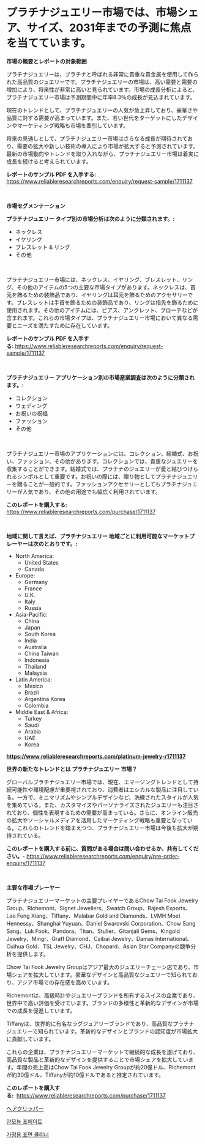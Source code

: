 <p><h1>プラチナジュエリー市場では、市場シェア、サイズ、2031年までの予測に焦点を当てています。</h1></p><p><strong>市場の概要とレポートの対象範囲</strong></p>
<p><p>プラチナジュエリーは、プラチナと呼ばれる非常に貴重な貴金属を使用して作られた高品質のジュエリーです。プラチナジュエリーの市場は、高い需要と需要の増加により、将来性が非常に高いと見られています。市場の成長分析によると、プラチナジュエリー市場は予測期間中に年率8.3％の成長が見込まれています。</p><p>現在のトレンドとして、プラチナジュエリーの人気が急上昇しており、豪華さや品質に対する需要が高まっています。また、若い世代をターゲットにしたデザインやマーケティング戦略も市場を牽引しています。</p><p>将来の見通しとして、プラチナジュエリー市場はさらなる成長が期待されており、需要の拡大や新しい技術の導入により市場が拡大すると予測されています。最新の市場動向やトレンドを取り入れながら、プラチナジュエリー市場は着実に成長を続けると考えられています。</p></p>
<p><strong>レポートのサンプル PDF を入手する:</strong> <a href="https://www.reliableresearchreports.com/enquiry/request-sample/1711137">https://www.reliableresearchreports.com/enquiry/request-sample/1711137</a></p>
<p>&nbsp;</p>
<p><strong>市場セグメンテーション</strong></p>
<p><strong>プラチナジュエリー タイプ別の市場分析は次のように分類されます。:</strong></p>
<p><ul><li>ネックレス</li><li>イヤリング</li><li>ブレスレット & リング</li><li>その他</li></ul></p>
<p>&nbsp;</p>
<p><p>プラチナジュエリー市場には、ネックレス、イヤリング、ブレスレット、リング、その他のアイテムの5つの主要な市場タイプがあります。ネックレスは、首元を飾るための装飾品であり、イヤリングは耳元を飾るためのアクセサリーです。ブレスレットは手首を飾るための装飾品であり、リングは指先を飾るために使用されます。その他のアイテムには、ピアス、アンクレット、ブローチなどが含まれます。これらの市場タイプは、プラチナジュエリー市場において異なる需要とニーズを満たすために存在しています。</p></p>
<p><strong>レポートのサンプル PDF を入手する:</strong>&nbsp;<a href="https://www.reliableresearchreports.com/enquiry/request-sample/1711137">https://www.reliableresearchreports.com/enquiry/request-sample/1711137</a></p>
<p>&nbsp;</p>
<p><strong> プラチナジュエリー アプリケーション別の市場産業調査は次のように分類されます。:</strong></p>
<p><ul><li>コレクション</li><li>ウェディング</li><li>お祝いの祝福</li><li>ファッション</li><li>その他</li></ul></p>
<p>&nbsp;</p>
<p><p>プラチナジュエリー市場のアプリケーションには、コレクション、結婚式、お祝い、ファッション、その他があります。コレクションでは、貴重なジュエリーを収集することができます。結婚式では、プラチナのジュエリーが愛と結びつけられるシンボルとして重要です。お祝いの際には、贈り物としてプラチナジュエリーを贈ることが一般的です。ファッションアクセサリーとしてもプラチナジュエリーが人気であり、その他の用途でも幅広く利用されています。</p></p>
<p><strong>このレポートを購入する:</strong>&nbsp; <a href="https://www.reliableresearchreports.com/purchase/1711137">https://www.reliableresearchreports.com/purchase/1711137</a></p>
<p>&nbsp;</p>
<p><strong>地域に関して言えば、プラチナジュエリー 地域ごとに利用可能なマーケットプレーヤーは次のとおりです。:</strong></p>
<p><ul>
    <li>
        North America:
        <ul>
            <li>United States</li>
            <li>Canada</li>
        </ul>
    </li>
    <li>
        Europe:
        <ul>
            <li>Germany</li>
            <li>France</li>
            <li>U.K.</li>
            <li>Italy</li>
            <li>Russia</li>
        </ul>
    </li>
    <li>
        Asia-Pacific:
        <ul>
            <li>China</li>
            <li>Japan</li>
            <li>South Korea</li>
            <li>India</li>
            <li>Australia</li>
            <li>China Taiwan</li>
            <li>Indonesia</li>
            <li>Thailand</li>
            <li>Malaysia</li>
        </ul>
    </li>
    <li>
        Latin America:
        <ul>
            <li>Mexico</li>
            <li>Brazil</li>
            <li>Argentina Korea</li>
            <li>Colombia</li>
        </ul>
    </li>
    <li>
        Middle East & Africa:
        <ul>
            <li>Turkey</li>
            <li>Saudi</li>
            <li>Arabia</li>
            <li>UAE</li>
            <li>Korea</li>
        </ul>
    </li>
    </ul></p>
<p><strong><a href="https://www.reliableresearchreports.com/platinum-jewelry-r1711137">https://www.reliableresearchreports.com/platinum-jewelry-r1711137</a></strong>&nbsp;</p>
<p><strong>世界の新たなトレンドとは プラチナジュエリー 市場？</strong></p>
<p><p>グローバルプラチナジュエリー市場では、現在、エマージングトレンドとして持続可能性や環境配慮が重要視されており、消費者はエシカルな製品に注目している。一方で、ミニマリズムやシンプルデザインなど、洗練されたスタイルが人気を集めている。また、カスタマイズやパーソナライズされたジュエリーも注目されており、個性を表現するための需要が高まっている。さらに、オンライン販売の拡大やソーシャルメディアを活用したマーケティング戦略も重要となっている。これらのトレンドを踏まえつつ、プラチナジュエリー市場は今後も拡大が期待されている。</p></p>
<p><strong>このレポートを購入する前に、質問がある場合は問い合わせるか、共有してください。</strong>- <a href="https://www.reliableresearchreports.com/enquiry/pre-order-enquiry/1711137">https://www.reliableresearchreports.com/enquiry/pre-order-enquiry/1711137</a></p>
<p>&nbsp;</p>
<p><strong>主要な市場プレーヤー</strong></p>
<p><p>プラチナジュエリーマーケットの主要プレイヤーであるChow Tai Fook Jewelry Group、Richemont、Signet Jewellers、Swatch Group、Rajesh Exports、Lao Feng Xiang、Tiffany、Malabar Gold and Diamonds、LVMH Moet Hennessy、Shanghai Yuyuan、Daniel Swarovski Corporation、Chow Sang Sang、Luk Fook、Pandora、Titan、Stuller、Gitanjali Gems、Kingold Jewelry、Mingr、Graff Diamond、Caibai Jewelry、Damas International、Cuihua Gold、TSL Jewelry、CHJ、Chopard、Asian Star Companyの競争分析を提供します。 </p><p>Chow Tai Fook Jewelry Groupはアジア最大のジュエリーチェーン店であり、市場シェアを拡大しています。豪華なデザインと高品質なジュエリーで知られており、アジア市場での存在感を高めています。 </p><p>Richemontは、高級時計やジュエリーブランドを所有するスイスの企業であり、世界中で高い評価を受けています。ブランドの多様性と革新的なデザインが市場での成長を促進しています。 </p><p>Tiffanyは、世界的に有名なラグジュアリーブランドであり、高品質なプラチナジュエリーで知られています。革新的なデザインとブランドの認知度が市場拡大に貢献しています。 </p><p>これらの企業は、プラチナジュエリーマーケットで継続的な成長を遂げており、高品質な製品と革新的なデザインを提供することで市場シェアを拡大しています。年間の売上高はChow Tai Fook Jewelry Groupが約20億ドル、Richemontが約30億ドル、Tiffanyが約10億ドルであると推定されています。</p></p>
<p><strong>このレポートを購入する:</strong>&nbsp;&nbsp;<a href="https://www.reliableresearchreports.com/purchase/1711137">https://www.reliableresearchreports.com/purchase/1711137</a></p>
<p><p><a href="https://github.com/SantosDicki04/Market-Research-Report-List-1/blob/main/527872831880.md">ヘアクリッパー</a></p><p><a href="https://medium.com/@audieyost2004/%EC%95%94%EB%AA%A8%EB%8A%84-%ED%8F%AC%EB%A6%84%EC%82%B0%EC%97%BC-%EC%8B%9C%EC%9E%A5%EC%9D%80-%EC%8B%9C%EC%9E%A5-%EC%A0%90%EC%9C%A0%EC%9C%A8-%ED%81%AC%EA%B8%B0-%EB%B0%8F-2031%EB%85%84%EA%B9%8C%EC%A7%80-%EC%98%88%EC%83%81%EB%90%9C-%EC%98%88%EC%B8%A1%EC%97%90-%EC%A4%91%EC%A0%90%EC%9D%84-%EB%91%A1%EB%8B%88%EB%8B%A4-57a1dc35f23f">암모늄 포메이트</a></p><p><a href="https://medium.com/@eugenekim6262/%EA%B0%80%EC%A0%95%EC%9A%A9-%ED%91%9C%EB%A9%B4-%EC%B2%AD%EC%86%8C%EC%A0%9C-%EC%8B%9C%EC%9E%A5-%ED%8A%B8%EB%A0%8C%EB%93%9C-%EB%B0%8F-%EC%8B%9C%EC%9E%A5-%EB%B6%84%EC%84%9D%EC%9D%80-2024-2031%EB%85%84-%EA%B8%B0%EA%B0%84%EC%9D%84-%EC%98%88%EC%83%81%ED%95%A9%EB%8B%88%EB%8B%A4-2dabb18d9454">가정용 표면 클리너</a></p></p>